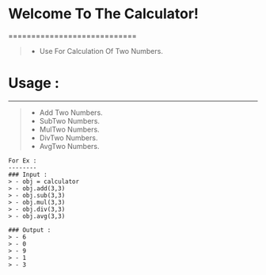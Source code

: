 # Welcome To The Calculator!
============================
> - Use For Calculation Of Two Numbers.

# Usage :
---------
> -  Add Two Numbers.
> -  SubTwo Numbers. 
> -  MulTwo Numbers.
> -  DivTwo Numbers.
> -  AvgTwo Numbers. 

```
For Ex :
--------
### Input :
> - obj = calculator
> - obj.add(3,3)
> - obj.sub(3,3)
> - obj.mul(3,3)
> - obj.div(3,3)
> - obj.avg(3,3)

### Output :
> - 6
> - 0 
> - 9
> - 1
> - 3
```

